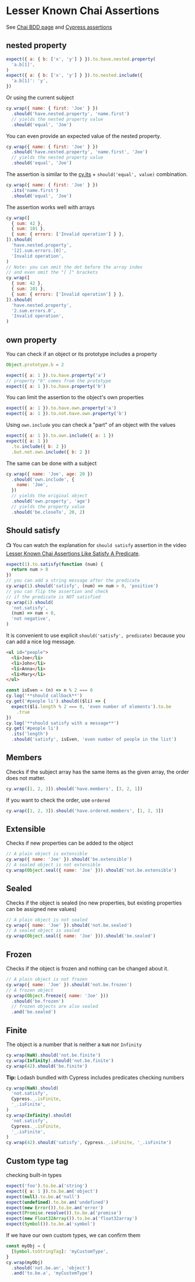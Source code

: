 # Lesser Known Chai Assertions

See [Chai BDD page](https://www.chaijs.com/api/bdd/) and [Cypress assertions](../commands/assertions.md)

## nested property

<!-- fiddle Nested property -->

```js
expect({ a: { b: ['x', 'y'] } }).to.have.nested.property(
  'a.b[1]',
)
expect({ a: { b: ['x', 'y'] } }).to.nested.include({
  'a.b[1]': 'y',
})
```

Or using the current subject

```js
cy.wrap({ name: { first: 'Joe' } })
  .should('have.nested.property', 'name.first')
  // yields the nested property value
  .should('equal', 'Joe')
```

You can even provide an expected value of the nested property.

```js
cy.wrap({ name: { first: 'Joe' } })
  .should('have.nested.property', 'name.first', 'Joe')
  // yields the nested property value
  .should('equal', 'Joe')
```

The assertion is similar to the [cy.its](https://on.cypress.io/its) + `should('equal', value)` combination.

```js
cy.wrap({ name: { first: 'Joe' } })
  .its('name.first')
  .should('equal', 'Joe')
```

The assertion works well with arrays

```js
cy.wrap([
  { sum: 42 },
  { sum: 101 },
  { sum: { errors: ['Invalid operation'] } },
]).should(
  'have.nested.property',
  '[2].sum.errors.[0]',
  'Invalid operation',
)
// Note: you can omit the dot before the array index
// and even omit the "[ ]" brackets
cy.wrap([
  { sum: 42 },
  { sum: 101 },
  { sum: { errors: ['Invalid operation'] } },
]).should(
  'have.nested.property',
  '2.sum.errors.0',
  'Invalid operation',
)
```

<!-- fiddle-end -->

## own property

You can check if an object or its prototype includes a property

<!-- fiddle Own property -->

```js
Object.prototype.b = 2

expect({ a: 1 }).to.have.property('a')
// property "b" comes from the prototype
expect({ a: 1 }).to.have.property('b')
```

You can limit the assertion to the object's own properties

```js
expect({ a: 1 }).to.have.own.property('a')
expect({ a: 1 }).to.not.have.own.property('b')
```

Using `own.include` you can check a "part" of an object with the values

```js
expect({ a: 1 }).to.own.include({ a: 1 })
expect({ a: 1 })
  .to.include({ b: 2 })
  .but.not.own.include({ b: 2 })
```

The same can be done with a subject

```js
cy.wrap({ name: 'Joe', age: 20 })
  .should('own.include', {
    name: 'Joe',
  })
  // yields the original object
  .should('own.property', 'age')
  // yields the property value
  .should('be.closeTo', 20, 2)
```

<!-- fiddle-end -->

## Should satisfy

📺 You can watch the explanation for `should satisfy` assertion in the video [Lesser Known Chai Assertions Like Satisfy A Predicate](https://youtu.be/ODkNYjf1hbs).

<!-- fiddle Satisfy -->

```js
expect(1).to.satisfy(function (num) {
  return num > 0
})
// you can add a string message after the predicate
cy.wrap(1).should('satisfy', (num) => num > 0, 'positive')
// you can flip the assertion and check
// if the predicate is NOT satisfied
cy.wrap(1).should(
  'not.satisfy',
  (num) => num < 0,
  'not negative',
)
```

It is convenient to use explicit `should('satisfy', predicate)` because you can add a nice log message.

```html
<ul id="people">
  <li>Joe</li>
  <li>John</li>
  <li>Anna</li>
  <li>Mary</li>
</ul>
```

```js
const isEven = (n) => n % 2 === 0
cy.log('**should callback**')
cy.get('#people li').should(($li) => {
  expect($li.length % 2 === 0, 'even number of elements').to.be
    .true
})
cy.log('**should satisfy with a message**')
cy.get('#people li')
  .its('length')
  .should('satisfy', isEven, 'even number of people in the list')
```

<!-- fiddle-end -->

## Members

<!-- fiddle Array members -->

Checks if the subject array has the same items as the given array, the order does not matter.

```js
cy.wrap([1, 2, 3]).should('have.members', [3, 2, 1])
```

If you want to check the order, use `ordered`

```js
cy.wrap([1, 2, 3]).should('have.ordered.members', [1, 2, 3])
```

<!-- fiddle-end -->

## Extensible

Checks if new properties can be added to the object

<!-- fiddle Extensible -->

```js
// A plain object is extensible
cy.wrap({ name: 'Joe' }).should('be.extensible')
// A sealed object is not extensible
cy.wrap(Object.seal({ name: 'Joe' })).should('not.be.extensible')
```

<!-- fiddle-end -->

## Sealed

Checks if the object is sealed (no new properties, but existing properties can be assigned new values)

<!-- fiddle Sealed -->

```js
// A plain object is not sealed
cy.wrap({ name: 'Joe' }).should('not.be.sealed')
// A sealed object is sealed
cy.wrap(Object.seal({ name: 'Joe' })).should('be.sealed')
```

<!-- fiddle-end -->

## Frozen

Checks if the object is frozen and nothing can be changed about it.

<!-- fiddle Frozen -->

```js
// A plain object is not frozen
cy.wrap({ name: 'Joe' }).should('not.be.frozen')
// A frozen object
cy.wrap(Object.freeze({ name: 'Joe' }))
  .should('be.frozen')
  // frozen objects are also sealed
  .and('be.sealed')
```

<!-- fiddle-end -->

## Finite

The object is a number that is neither a `NaN` nor `Infinity`

<!-- fiddle Finite -->

```js
cy.wrap(NaN).should('not.be.finite')
cy.wrap(Infinity).should('not.be.finite')
cy.wrap(42).should('be.finite')
```

**Tip:** Lodash bundled with Cypress includes predicates checking numbers

```js
cy.wrap(NaN).should(
  'not.satisfy',
  Cypress._.isFinite,
  '_.isFinite',
)
cy.wrap(Infinity).should(
  'not.satisfy',
  Cypress._.isFinite,
  '_.isFinite',
)
cy.wrap(42).should('satisfy', Cypress._.isFinite, '_.isFinite')
```

<!-- fiddle-end -->

## Custom type tag

<!-- fiddle Custom type tag -->

checking built-in types

```js
expect('foo').to.be.a('string')
expect({ a: 1 }).to.be.an('object')
expect(null).to.be.a('null')
expect(undefined).to.be.an('undefined')
expect(new Error()).to.be.an('error')
expect(Promise.resolve()).to.be.a('promise')
expect(new Float32Array()).to.be.a('float32array')
expect(Symbol()).to.be.a('symbol')
```

If we have our own custom types, we can confirm them

```js
const myObj = {
  [Symbol.toStringTag]: 'myCustomType',
}
cy.wrap(myObj)
  .should('not.be.an', 'object')
  .and('to.be.a', 'myCustomType')
```

<!-- fiddle-end -->
